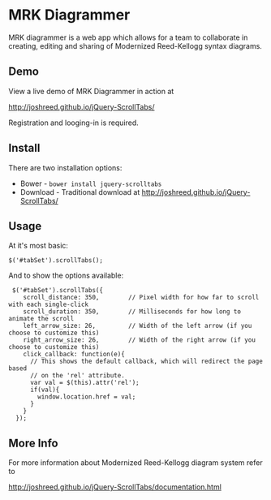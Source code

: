 MRK Diagrammer
=================

MRK diagrammer is a web app which allows for a team to collaborate in creating, editing and sharing of Modernized Reed-Kellogg syntax diagrams. 

Demo
----

View a live demo of MRK Diagrammer in action at 

http://joshreed.github.io/jQuery-ScrollTabs/

Registration and looging-in is required.

Install
-------

There are two installation options:
* Bower - `bower install jquery-scrolltabs`
* Download - Traditional download at http://joshreed.github.io/jQuery-ScrollTabs/

Usage
-----

At it's most basic:

```
$('#tabSet').scrollTabs();
```

And to show the options available:

```
 $('#tabSet').scrollTabs({
    scroll_distance: 350,        // Pixel width for how far to scroll with each single-click
    scroll_duration: 350,        // Milliseconds for how long to animate the scroll
    left_arrow_size: 26,         // Width of the left arrow (if you choose to customize this)
    right_arrow_size: 26,        // Width of the right arrow (if you choose to customize this)
    click_callback: function(e){ 
      // This shows the default callback, which will redirect the page based
      // on the 'rel' attribute.
      var val = $(this).attr('rel');
      if(val){
        window.location.href = val;
      }
    }
  });
```

More Info
-------------

For more information about Modernized Reed-Kellogg diagram system refer to

http://joshreed.github.io/jQuery-ScrollTabs/documentation.html



